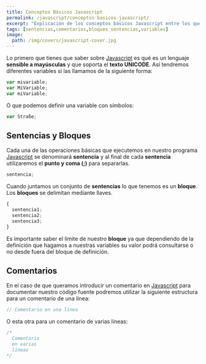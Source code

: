 ```yaml
---
title: Conceptos Básicos Javascript
permalink: /javascript/conceptos-basicos-javascript/
excerpt: "Explicación de los conceptos básicos Javascript entre los que encontramos las sentencias, bloques o comentarios de código."
tags: [sentencias,comentarios,bloques_sentencias,variables]
image:
  path: /img/covers/javascript-cover.jpg
---
```


Lo primero que tienes que saber sobre [Javascript](https://www.manualweb.net/javascript/) es qué es un lenguaje **sensible a mayúsculas** y que soporta el **texto UNICODE**. Así tendremos diferentes variables si las llamamos de la siguiente forma:


```javascript
var mivariable;
var MiVariable;
var miVariable;
```


O que podemos definir una variable con símbolos:


```javascript
var Straße;
```


## Sentencias y Bloques


Cada una de las operaciones básicas que ejecutemos en nuestro programa [Javascript](https://www.manualweb.net/javascript/) se denominará **sentencia** y al final de cada **sentencia** utilizaremos el **punto y coma (;)** para separarlas.


```javascript
sentencia;
```


Cuando juntamos un conjunto de **sentencias** lo que tenemos es un **bloque**. Los **bloques** se delimitan mediante llaves.


```javascript
{
  sentencia1;
  sentencia2;
  sentencia3;
}
```


Es importante saber el límite de nuestro **bloque** ya que dependiendo de la definición que hagamos a nuestras variables su valor podrá consultarse o no desde fuera del bloque de definición.


## Comentarios


En el caso de que queramos introducir un comentario en [Javascript](https://www.manualweb.net/javascript/) para documentar nuestro código fuente podremos utilizar la siguiente estructura para un comentario de una línea:


```javascript
// Comentario en una línea
```


O esta otra para un comentario de varias líneas:


```javascript
/*
  Comentario
  en varias
  líneas
*/
```


